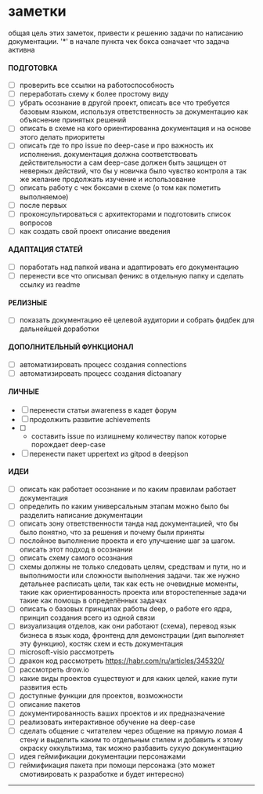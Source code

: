 # заметки
общая цель этих заметок, привести к решению задачи по написанию документации. '\*' в начале пункта чек бокса означает что задача активна

#### ПОДГОТОВКА
- [ ] проверить все ссылки на работоспособность
- [ ] переработать схему к более простому виду
- [ ] убрать осознание в другой проект, описать все что требуется базовым языком, используя ответственность за документацию как объяснение принятых решений
- [ ] описать в схеме на кого ориентированна документация и на основе этого делать приоритеты
- [ ] описать где то про issue по deep-case и про важность их исполнения. документация должна соответствовать действительности а сам deep-case должен быть защищен от неверных действий, что бы у новичка было чувство контроля а так же желание продолжать изучение и использование
- [ ] описать работу с чек боксами в схеме (о том как пометить выполняемое)
- [ ] после первых
- [ ] проконсультироваться с архитекторами и подготовить список вопросов
- [ ] как создать свой проект описание введения

#### АДАПТАЦИЯ СТАТЕЙ
- [ ] поработать над папкой ивана и адаптировать его документацию
- [ ] перенести все что описывал феникс в отдельную папку и сделать ссылку из readme

#### РЕЛИЗНЫЕ
- [ ] показать документацию её целевой аудитории и собрать фидбек для дальнейшей доработки

#### ДОПОЛНИТЕЛЬНЫЙ ФУНКЦИОНАЛ
- [ ] автоматизировать процесс создания connections
- [ ] автоматизировать процесс создания dictoanary

#### ЛИЧНЫЕ
- [ ] перенести статьи awareness в кадет форум
- [ ] продолжить развитие achievements
- [ ] * составить issue по излишнему количеству папок которые порождает deep-case
- [ ] перенести пакет uppertext из gitpod в deepjson

#### ИДЕИ
- [ ] описать как работает осознание и по каким правилам работает документация
- [ ] определить по каким универсальным этапам можно было бы разделить написание документации
- [ ] описать зону ответственности танда над документацией, что бы было понятно, что за решения и почему были приняты
- [ ] послойное выполнение проекта и его улучшение шаг за шагом. описать этот подход в осознании
- [ ] описать схему самого осознания
- [ ] схемы должны не только следовать целям, средствам и пути, но и выполнимости или сложности выполнения задачи. так же нужно детальнее расписать цели, так как есть не очевидные моменты, такие как ориентированность проекта или второстепенные задачи такие как помощь в определённых задачах
- [ ] описать о базовых принципах работы deep, о работе его ядра, принцип создания всего из одной связи
- [ ] визуализация отделов, как они работают (схема), перевод язык бизнеса в язык кода, фронтенд для демонстрации (дип выполняет эту функцию), костяк схем и есть документация
- [ ] microsoft-visio рассмотреть
- [ ] дракон код рассмотреть https://habr.com/ru/articles/345320/
- [ ] рассмотреть drow.io
- [ ] какие виды проектов существуют и для каких целей, какие пути развития есть
- [ ] доступные функции для проектов, возможности
- [ ] описание пакетов
- [ ] документированность ваших проектов и их предназначение
- [ ] реализовать интерактивное обучение на deep-case
- [ ] сделать общение с читателем через общение на прямую ломая 4 стену и выделить каким то отдельным стилем и добавить к этому окраску оккультизма, так можно разбавить сухую документацию
- [ ] идея геймификации документации персонажами
- [ ] геймификация пакета при помощи персонажа (это может смотивировать к разработке и будет интересно)

---